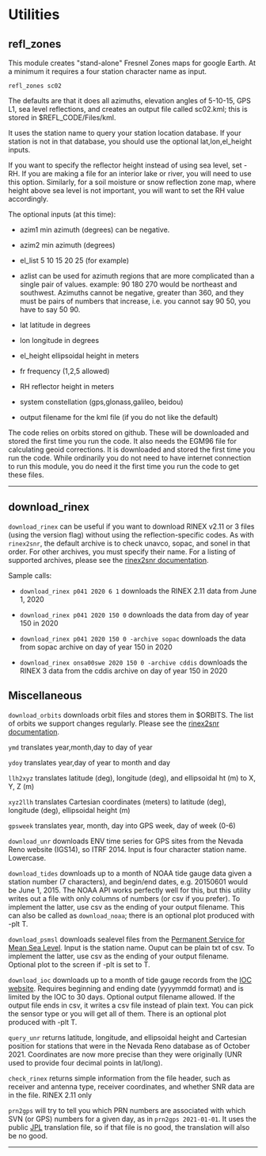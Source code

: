 # Utilities <a name="helper"></a>

## refl_zones

This module creates "stand-alone" Fresnel Zones maps for 
google Earth. At a minimum it requires a four station character name as input.

<code>refl_zones sc02</code>

The defaults are that it does all azimuths, elevation angles of 5-10-15, GPS L1,
sea level reflections, and creates an output file called sc02.kml; 
this is stored in $REFL_CODE/Files/kml. 

It uses the station name to query your station location database.  If your station
is not in that database, you should use the optional lat,lon,el_height inputs.

If you want to specify the reflector height instead of using sea level, set -RH.
If you are making a file for an interior lake or river, you will need to use this option.
Similarly, for a soil moisture or snow reflection zone map, where height above sea level is not
important, you will want to set the RH value accordingly.

The optional inputs (at this time):

- azim1 min azimuth (degrees) can be negative.

- azim2 min azimuth (degrees)

- el_list 5 10 15 20 25 (for example)

- azlist can be used for azimuth regions that are more complicated than a single pair of values.
example:  90 180 270 would be northeast and southwest. Azimuths cannot be negative, greater than 360,
and they must be pairs of numbers that increase, i.e. you cannot say 90 50, you have to say 50 90.

- lat latitude in degrees

- lon longitude in degrees

- el_height ellipsoidal height in meters

- fr frequency (1,2,5 allowed)

- RH reflector height in meters

- system constellation (gps,glonass,galileo, beidou)

- output filename for the kml file (if you do not like the default)

The code relies on orbits stored on github. These will be downloaded and stored the 
first time you run the code. It also needs the EGM96 file 
for calculating geoid corrections. It is downloaded and stored the first time you run the code.
While ordinarily you do not need to have internet connection to run this module, you do need
it the first time you run the code to get these files.

<HR>

## download_rinex
<code>download_rinex</code> can be useful if you want to 
download RINEX v2.11 or 3 files (using the version flag) without using 
the reflection-specific codes. As with <code>rinex2snr</code>, the default archive is 
to check unavco, sopac, and sonel in that order. For other archives, you must specify their name.
For a listing of supported archives, please see the [rinex2snr documentation](rinex2snr.md).

Sample calls:

- <CODE>download_rinex p041 2020 6 1</CODE> downloads the RINEX 2.11 data from June 1, 2020

- <CODE>download_rinex p041 2020 150 0</CODE> downloads the data from day of year 150 in 2020

- <CODE>download_rinex p041 2020 150 0 -archive sopac</CODE> downloads the data from sopac archive on day of year 150 in 2020

- <CODE>download_rinex onsa00swe 2020 150 0 -archive cddis</CODE> downloads the RINEX 3 data 
from the cddis archive on day of year 150 in 2020

## Miscellaneous

<code>download_orbits</code> downloads orbit files and stores them in $ORBITS. The list of orbits 
we support changes regularly. Please see the [rinex2snr documentation](rinex2snr.md).

<code>ymd</code> translates year,month,day to day of year

<code>ydoy</code> translates year,day of year to month and day

<code>llh2xyz</code> translates latitude (deg), longitude (deg), and ellipsoidal ht (m) to X, Y, Z (m)

<code>xyz2llh</code> translates Cartesian coordinates (meters) to latitude (deg), longitude (deg), ellipsoidal height (m)

<code>gpsweek</code> translates year, month, day into GPS week, day of week (0-6) 
   
<code>download_unr</code> downloads ENV time series for GPS sites from the Nevada Reno website (IGS14), so ITRF 2014. Input is 
four character station name. Lowercase.

<code>download_tides</code> downloads up to a month of NOAA tide 
gauge data given a station number (7 characters), and begin/end dates, e.g. 
20150601 would be June 1, 2015. The NOAA API works perfectly well for this,
but this utility writes out a file with only columns of 
numbers (or csv if you prefer). To implement the latter, use csv as the ending 
of your output filename.
This can also be called as <code>download_noaa</code>; there is an optional plot produced with -plt T.

<code>download_psmsl</code> downloads sealevel files from the 
[Permanent Service for Mean Sea Level](https://www.psmsl.org/data/gnssir/map.php). 
Input is the station name. Ouput can be plain txt of csv. To implement the 
latter, use csv as the ending of your output filename. Optional plot to the screen if -plt is set to T.

<code>download_ioc</code> downloads up to a month of tide gauge records from the 
[IOC website](http://www.ioc-sealevelmonitoring.org/). Requires beginning and 
ending date (yyyymmdd format) and is limited by the IOC to 30 days. Optional output filename allowed. 
If the output file ends in csv, it writes a csv file instead of plain text.
You can pick the sensor type or you will get all of them. 
There is an optional plot produced with -plt T.

<code>query_unr</code> returns latitude, longitude, and ellipsoidal height and Cartesian position 
for stations that were in the Nevada Reno database as of October 2021. Coordinates are now more precise 
than they were originally (UNR used to provide four decimal points in lat/long). 

<code>check_rinex</code> returns simple information from the file header, such as receiver
and antenna type, receiver coordinates, and whether SNR data are in the file. RINEX 2.11 only

<code>prn2gps</code> will try to tell you which PRN numbers are associated with which SVN (or GPS) numbers 
for a given day, as in <code>prn2gps 2021-01-01</code>. 
It uses the public [JPL](https://sideshow.jpl.nasa.gov/pub/gipsy_products/gipsy_params/PRN_GPS.gz) translation file, so if that file
is no good, the translation will also be no good.  

<HR>
